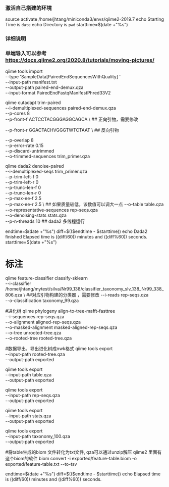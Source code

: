 ###   激活自己搭建的环境
source activate /home/jhtang/miniconda3/envs/qiime2-2019.7
echo Starting Time is `date`
echo Directory is `pwd`
starttime=$(date +"%s")

### 详细说明
### 单端导入可以参考 https://docs.qiime2.org/2020.8/tutorials/moving-pictures/
qiime tools import \
  --type 'SampleData[PairedEndSequencesWithQuality] ' \
  --input-path manifest.txt \
  --output-path paired-end-demux.qza \
  --input-format PairedEndFastqManifestPhred33V2 

qiime cutadapt trim-paired \
  --i-demultiplexed-sequences paired-end-demux.qza \
  --p-cores 8 \
  --p-front-f ACTCCTACGGGAGGCAGCA \  ## 正向引物，需要修改
  
  --p-front-r GGACTACHVGGGTWTCTAAT \  ## 反向引物
  
  --p-overlap 8 \
  --p-error-rate 0.15 \
  --p-discard-untrimmed   \
  --o-trimmed-sequences trim_primer.qza 
 

qiime dada2 denoise-paired \
  --i-demultiplexed-seqs trim_primer.qza \
  --p-trim-left-f 0 \
  --p-trim-left-r 0 \
  --p-trunc-len-f 0 \
  --p-trunc-len-r 0 \
  --p-max-ee-f 2.5 \
  --p-max-ee-r 2.5 \   ## 如果质量较低，该数值可以调大一点
  --o-table table.qza \
  --o-representative-sequences rep-seqs.qza \
  --o-denoising-stats stats.qza \
  --p-n-threads 10                 ## dada2 多线程运行

endtime=$(date +"%s")
diff=$(($endtime - $starttime))
echo Dada2 finished Elapsed time is $(($diff/60)) minutes and $(($diff%60)) seconds.
starttime=$(date +"%s")

# 标注
qiime feature-classifier classify-sklearn \
 --i-classifier /home/jhtang/mytest/silva/Nr99_138/classifier_taxonomy_slv_138_Nr99_338_806.qza \  ##对应引物构建的分类器 ，需要修改
  --i-reads rep-seqs.qza \
  --o-classification taxonomy_99.qza 


#进化树
qiime phylogeny align-to-tree-mafft-fasttree \
  --i-sequences rep-seqs.qza \
  --o-alignment aligned-rep-seqs.qza \
  --o-masked-alignment masked-aligned-rep-seqs.qza \
  --o-tree unrooted-tree.qza \
  --o-rooted-tree rooted-tree.qza 


#数据导出，导出进化树成nwk格式
qiime tools export \
  --input-path rooted-tree.qza \
  --output-path exported
 
qiime tools export \
  --input-path table.qza \
  --output-path exported
  
qiime tools export \
  --input-path rep-seqs.qza \
  --output-path exported

qiime tools export \
 --input-path stats.qza \
 --output-path exported
 
qiime tools export \
  --input-path taxonomy_100.qza \
  --output-path exported


#将table生成的biom 文件转化为txt文件, qza可以通过unzip解压  qiime2 里面有这个biom的软件
biom convert -i exported/feature-table.biom -o exported/feature-table.txt --to-tsv



endtime=$(date +"%s")
diff=$(($endtime - $starttime))
echo Elapsed time is $(($diff/60)) minutes and $(($diff%60)) seconds.
